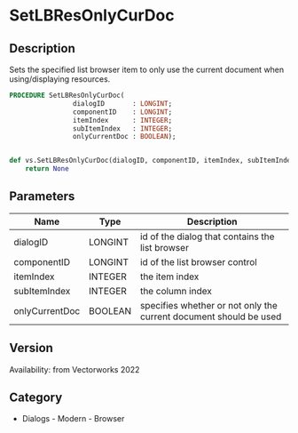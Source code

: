 # SetLBResOnlyCurDoc

## Description
Sets the specified list browser item to only use the current document when using/displaying resources.

```pascal
PROCEDURE SetLBResOnlyCurDoc(
				dialogID       : LONGINT;
				componentID    : LONGINT;
				itemIndex      : INTEGER;
				subItemIndex   : INTEGER;
				onlyCurrentDoc : BOOLEAN);
```

```python

def vs.SetLBResOnlyCurDoc(dialogID, componentID, itemIndex, subItemIndex, onlyCurrentDoc):
    return None
```

## Parameters
|Name|Type|Description|
|---|---|---|
|dialogID|LONGINT|id of the dialog that contains the list browser|
|componentID|LONGINT|id of the list browser control|
|itemIndex|INTEGER|the item index|
|subItemIndex|INTEGER|the column index|
|onlyCurrentDoc|BOOLEAN|specifies whether or not only the current document should be used|

## Version
Availability: from Vectorworks 2022
## Category
* Dialogs - Modern - Browser

